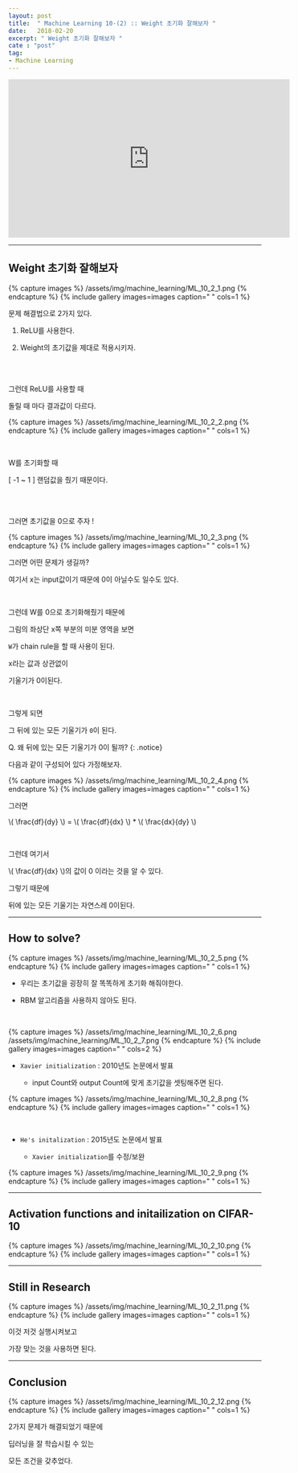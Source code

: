 ```yaml
---
layout: post
title:  " Machine Learning 10-(2) :: Weight 초기화 잘해보자 "
date:   2018-02-20
excerpt: " Weight 초기화 잘해보자 "
cate : "post"
tag:
- Machine Learning
---
```


<iframe width="560" height="315" src="https://www.youtube.com/embed/4rC0sWrp3Uw" frameborder="0" allow="autoplay; encrypted-media" allowfullscreen></iframe>


---


## Weight 초기화 잘해보자

{% capture images %}
/assets/img/machine_learning/ML_10_2_1.png
{% endcapture %}
{% include gallery images=images caption=" " cols=1 %} 

문제 해결법으로 2가지 있다.

1. ReLU를 사용한다.

2. Weight의 초기값을 제대로 적용시키자.

<br>

<br>

그런데 ReLU를 사용할 때 

돌릴 때 마다 결과값이 다르다.

{% capture images %}
/assets/img/machine_learning/ML_10_2_2.png
{% endcapture %}
{% include gallery images=images caption=" " cols=1 %} 

<br>

W를 초기화할 때 

[ -1 ~ 1 ] 랜덤값을 줬기 때문이다.

<br>

<br>


그러면 초기값을 0으로 주자 !

{% capture images %}
/assets/img/machine_learning/ML_10_2_3.png
{% endcapture %}
{% include gallery images=images caption=" " cols=1 %} 

그러면 어떤 문제가 생길까?

여기서 x는 input값이기 때문에 0이 아닐수도 일수도 있다.

<br>

그런데 W를 0으로 초기화해줬기 때문에

그림의 좌상단 x쪽 부분의 미분 영역을 보면

`W`가 chain rule을 할 때 사용이 된다.

x라는 값과 상관없이 

기울기가 0이된다.

<br>


그렇게 되면 

그 뒤에 있는 모든 기울기가 `0`이 된다.

Q. 왜 뒤에 있는 모든 기울기가 0이 될까?
{: .notice}



다음과 같이 구성되어 있다 가정해보자.


{% capture images %}
/assets/img/machine_learning/ML_10_2_4.png
{% endcapture %}
{% include gallery images=images caption=" " cols=1 %} 


그러면 

\\( \frac{df}{dy} \\) = \\( \frac{df}{dx} \\) * \\( \frac{dx}{dy} \\)

<br>

그런데 여기서 

\\( \frac{df}{dx} \\)의 값이 0 이라는 것을 알 수 있다.

그렇기 때문에 

뒤에 있는 모든 기울기는 자연스레 0이된다.




---

## How to solve?

{% capture images %}
/assets/img/machine_learning/ML_10_2_5.png
{% endcapture %}
{% include gallery images=images caption=" " cols=1 %} 

* 우리는 초기값을 굉장히 잘 똑똑하게 초기화 해줘야한다.

* RBM 알고리즘을 사용하지 않아도 된다. 

<br>

{% capture images %}
/assets/img/machine_learning/ML_10_2_6.png
/assets/img/machine_learning/ML_10_2_7.png
{% endcapture %}
{% include gallery images=images caption=" " cols=2 %} 

* `Xavier initialization` : 2010년도 논문에서 발표

    * input Count와 output Count에 맞게 초기값을 셋팅해주면 된다.

{% capture images %}
/assets/img/machine_learning/ML_10_2_8.png
{% endcapture %}
{% include gallery images=images caption=" " cols=1 %} 

<br>

* `He's initalization` : 2015년도 논문에서 발표

    * `Xavier initialization`를 수정/보완

{% capture images %}
/assets/img/machine_learning/ML_10_2_9.png
{% endcapture %}
{% include gallery images=images caption=" " cols=1 %} 


---


## Activation functions and initailization on CIFAR-10

{% capture images %}
/assets/img/machine_learning/ML_10_2_10.png
{% endcapture %}
{% include gallery images=images caption=" " cols=1 %} 


---

## Still in Research

{% capture images %}
/assets/img/machine_learning/ML_10_2_11.png
{% endcapture %}
{% include gallery images=images caption=" " cols=1 %} 

이것 저것 실행시켜보고

가장 맞는 것을 사용하면 된다.


---

## Conclusion

{% capture images %}
/assets/img/machine_learning/ML_10_2_12.png
{% endcapture %}
{% include gallery images=images caption=" " cols=1 %} 


2가지 문제가 해결되었기 때문에

딥러닝을 잘 학습시킬 수 있는 

모든 조건을 갖추었다.










